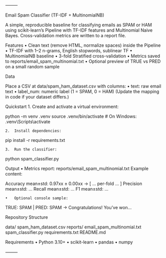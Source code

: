 ⸻

Email Spam Classifier (TF-IDF + MultinomialNB)

A simple, reproducible baseline for classifying emails as SPAM or HAM using scikit-learn’s Pipeline with TF-IDF features and Multinomial Naive Bayes. Cross-validation metrics are written to a report file.

Features
	•	Clean text (remove HTML, normalize spaces) inside the Pipeline
	•	TF-IDF with 1–2 n-grams, English stopwords, sublinear TF
	•	MultinomialNB baseline
	•	3-fold Stratified cross-validation
	•	Metrics saved to reports/email_spam_multinomial.txt
	•	Optional preview of TRUE vs PRED on a small random sample

Data

Place a CSV at data/spam_ham_dataset.csv with columns:
	•	text: raw email text
	•	label_num: numeric label (1 = SPAM, 0 = HAM)
(Update the mapping in code if your dataset differs.)

Quickstart
	1.	Create and activate a virtual environment:

python -m venv .venv
source .venv/bin/activate     # On Windows: .venv\Scripts\activate


	2.	Install dependencies:

pip install -r requirements.txt


	3.	Run the classifier:

python spam_classifier.py



Output
	•	Metrics report: reports/email_spam_multinomial.txt
Example content:

Accuracy   mean±std: 0.97xx ± 0.00xx  -> [ ... per-fold ... ]
Precision  mean±std: ...
Recall     mean±std: ...
F1         mean±std: ...


	•	Optional console sample:

TRUE: SPAM | PRED: SPAM -> Congratulations! You’ve won...



Repository Structure

data/
  spam_ham_dataset.csv
reports/
  email_spam_multinomial.txt
spam_classifier.py
requirements.txt
README.md

Requirements
	•	Python 3.10+
	•	scikit-learn
	•	pandas
	•	numpy

⸻
